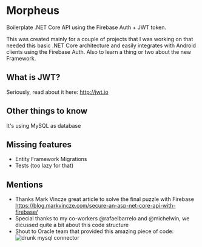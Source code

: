 # Morpheus
Boilerplate .NET Core API using the Firebase Auth + JWT token. 

This was created mainly for a couple of projects that I was working on that needed this basic .NET Core architecture and easily integrates with Android clients using the Firebase Auth. Also to learn a thing or two about the new Framework.

## What is JWT?
Seriously, read about it here: http://jwt.io

## Other things to know
It's using MySQL as database

## Missing features
- Entity Framework Migrations
- Tests (too lazy for that)

## Mentions
- Thanks Mark Vincze great article to solve the final puzzle with Firebase https://blog.markvincze.com/secure-an-asp-net-core-api-with-firebase/
- Special thanks to my co-workers @rafaelbarrelo and @michelwin, we dicussed quite a bit about this code structure
- Shout to Oracle team that provided this amazing piece of code:
![drunk mysql connector](http://i.imgur.com/8cTQOKjl.png) 

